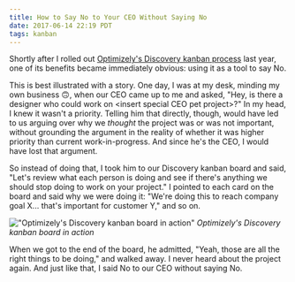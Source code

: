 ```yaml
---
title: How to Say No to Your CEO Without Saying No
date: 2017-06-14 22:19 PDT
tags: kanban
---
```


Shortly after I rolled out [Optimizely's Discovery kanban process](/2016/07/17/discovery-kanban-at-optimizely/) last year, one of its benefits became immediately obvious: using it as a tool to say No.

This is best illustrated with a story. One day, I was at my desk, minding my own business 🙃, when our CEO came up to me and asked, "Hey, is there a designer who could work on \<insert special CEO pet project\>?" In my head, I knew it wasn't a priority. Telling him that directly, though, would have led to us arguing over why we _thought_ the project was or was not important,
without grounding the argument in the reality of whether it was higher priority than current work-in-progress. And since he's the CEO, I would have lost that argument.

So instead of doing that, I took him to our Discovery kanban board and said, "Let's review what each person is doing and see if there's anything we should stop doing to work on your project." I pointed to each card on the board and said why we were doing it: "We're doing this to reach company goal X... that's important for customer Y," and so on.

!["Optimizely's Discovery kanban board in action"](/images/2017-06-14-how-to-say-no-to-your-ceo-without-saying-no/kanban-board.jpg)
_Optimizely's Discovery kanban board in action_

When we got to the end of the board, he admitted, "Yeah, those are all the right things to be doing," and walked away. I never heard about the project again. And just like that, I said No to our CEO without saying No.
